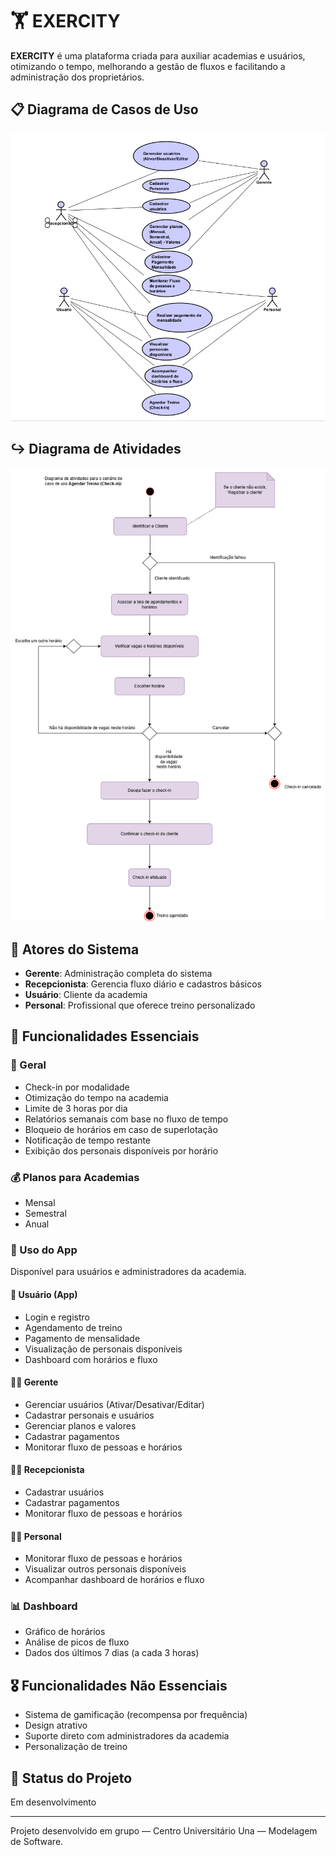 # 🏋️ EXERCITY

**EXERCITY** é uma plataforma criada para auxiliar academias e usuários, otimizando o tempo, melhorando a gestão de fluxos e facilitando a administração dos proprietários.

## 📋 Diagrama de Casos de Uso
![Diagrama de Casos de Uso](./caso-de-uso.png)

## ↪️ Diagrama de Atividades
![Diagrama de Atividades](./diagrama-de-atividades.png.png)

## 👥 Atores do Sistema
- **Gerente**: Administração completa do sistema  
- **Recepcionista**: Gerencia fluxo diário e cadastros básicos  
- **Usuário**: Cliente da academia  
- **Personal**: Profissional que oferece treino personalizado

## 🚀 Funcionalidades Essenciais

### 🔹 Geral
- Check-in por modalidade  
- Otimização do tempo na academia  
- Limite de 3 horas por dia  
- Relatórios semanais com base no fluxo de tempo  
- Bloqueio de horários em caso de superlotação  
- Notificação de tempo restante  
- Exibição dos personais disponíveis por horário

### 💰 Planos para Academias
- Mensal  
- Semestral  
- Anual

### 📱 Uso do App
Disponível para usuários e administradores da academia.

#### 👤 Usuário (App)
- Login e registro  
- Agendamento de treino  
- Pagamento de mensalidade  
- Visualização de personais disponíveis  
- Dashboard com horários e fluxo

#### 👨‍💼 Gerente
- Gerenciar usuários (Ativar/Desativar/Editar)  
- Cadastrar personais e usuários  
- Gerenciar planos e valores  
- Cadastrar pagamentos  
- Monitorar fluxo de pessoas e horários

#### 🧑‍💼 Recepcionista
- Cadastrar usuários  
- Cadastrar pagamentos  
- Monitorar fluxo de pessoas e horários

#### 🏋️‍♂️ Personal
- Monitorar fluxo de pessoas e horários  
- Visualizar outros personais disponíveis  
- Acompanhar dashboard de horários e fluxo

### 📊 Dashboard
- Gráfico de horários  
- Análise de picos de fluxo  
- Dados dos últimos 7 dias (a cada 3 horas)

## 🎖️ Funcionalidades Não Essenciais
- Sistema de gamificação (recompensa por frequência)  
- Design atrativo  
- Suporte direto com administradores da academia  
- Personalização de treino

## 🚧 Status do Projeto
Em desenvolvimento

---

Projeto desenvolvido em grupo — Centro Universitário Una — Modelagem de Software.